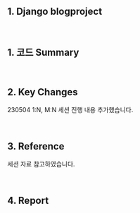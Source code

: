 ## 1. Django blogproject

<br/>

## 1. 코드 Summary


<br/>

## 2. Key Changes 
230504 1:N, M:N 세션 진행 내용 추가했습니다.

<br/>

## 3. Reference
세션 자료 참고하였습니다.


<br/>

## 4. Report


<br/>
